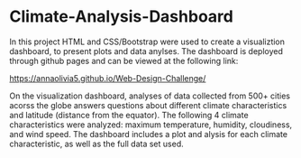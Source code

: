 # Climate-Analysis-Dashboard

In this project HTML and CSS/Bootstrap were used to create a visualiztion dashboard, to present plots and data anylses. The dashboard is deployed through github pages and can be viewed at the following link:

https://annaolivia5.github.io/Web-Design-Challenge/

On the visualization dashboard, analyses of data collected from 500+ cities acorss the globe answers questions about different climate characteristics and latitude (distance from the equator). The following 4 climate characteristics were analyzed: maximum temperature, humidity, cloudiness, and wind speed. The dashboard includes a plot and alysis for each climate characteristic, as well as the full data set used. 



